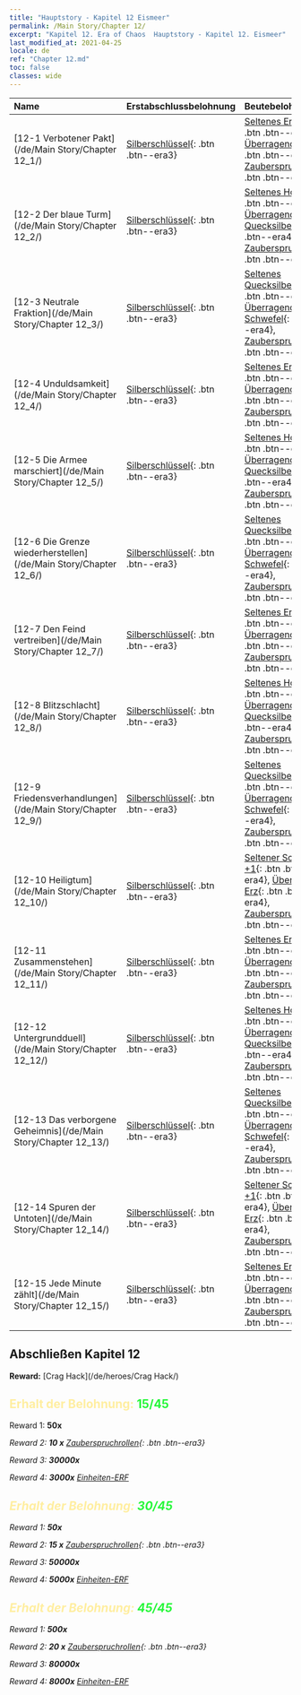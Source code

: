 ```yaml
---
title: "Hauptstory - Kapitel 12 Eismeer"
permalink: /Main Story/Chapter 12/
excerpt: "Kapitel 12. Era of Chaos  Hauptstory - Kapitel 12. Eismeer"
last_modified_at: 2021-04-25
locale: de
ref: "Chapter 12.md"
toc: false
classes: wide
---
```


  | Name |  Erstabschlussbelohnung | Beutebelohnung |
  |:------------|:------------|:------------| 
  | [12-1 Verbotener Pakt](/de/Main Story/Chapter 12_1/) | [Silberschlüssel](/ItemsDE/con_693/){: .btn .btn--era3} | [Seltenes Erz +1](/ItemsDE/mat_40/){: .btn .btn--era4}, [Überragendes Holz](/ItemsDE/mat_34/){: .btn .btn--era4}, [Zauberspruchrollen](/ItemsDE/con_694/){: .btn .btn--era3} |
  | [12-2 Der blaue Turm](/de/Main Story/Chapter 12_2/) | [Silberschlüssel](/ItemsDE/con_693/){: .btn .btn--era3} | [Seltenes Holz +1](/ItemsDE/mat_41/){: .btn .btn--era4}, [Überragendes Quecksilber](/ItemsDE/mat_35/){: .btn .btn--era4}, [Zauberspruchrollen](/ItemsDE/con_694/){: .btn .btn--era3} |
  | [12-3 Neutrale Fraktion](/de/Main Story/Chapter 12_3/) | [Silberschlüssel](/ItemsDE/con_693/){: .btn .btn--era3} | [Seltenes Quecksilber +1](/ItemsDE/mat_42/){: .btn .btn--era4}, [Überragender Schwefel](/ItemsDE/mat_36/){: .btn .btn--era4}, [Zauberspruchrollen](/ItemsDE/con_694/){: .btn .btn--era3} |
  | [12-4 Unduldsamkeit](/de/Main Story/Chapter 12_4/) | [Silberschlüssel](/ItemsDE/con_693/){: .btn .btn--era3} | [Seltenes Erz +1](/ItemsDE/mat_40/){: .btn .btn--era4}, [Überragendes Holz](/ItemsDE/mat_34/){: .btn .btn--era4}, [Zauberspruchrollen](/ItemsDE/con_694/){: .btn .btn--era3} |
  | [12-5 Die Armee marschiert](/de/Main Story/Chapter 12_5/) | [Silberschlüssel](/ItemsDE/con_693/){: .btn .btn--era3} | [Seltenes Holz +1](/ItemsDE/mat_41/){: .btn .btn--era4}, [Überragendes Quecksilber](/ItemsDE/mat_35/){: .btn .btn--era4}, [Zauberspruchrollen](/ItemsDE/con_694/){: .btn .btn--era3} |
  | [12-6 Die Grenze wiederherstellen](/de/Main Story/Chapter 12_6/) | [Silberschlüssel](/ItemsDE/con_693/){: .btn .btn--era3} | [Seltenes Quecksilber +1](/ItemsDE/mat_42/){: .btn .btn--era4}, [Überragender Schwefel](/ItemsDE/mat_36/){: .btn .btn--era4}, [Zauberspruchrollen](/ItemsDE/con_694/){: .btn .btn--era3} |
  | [12-7 Den Feind vertreiben](/de/Main Story/Chapter 12_7/) | [Silberschlüssel](/ItemsDE/con_693/){: .btn .btn--era3} | [Seltenes Erz +1](/ItemsDE/mat_40/){: .btn .btn--era4}, [Überragendes Holz](/ItemsDE/mat_34/){: .btn .btn--era4}, [Zauberspruchrollen](/ItemsDE/con_694/){: .btn .btn--era3} |
  | [12-8 Blitzschlacht](/de/Main Story/Chapter 12_8/) | [Silberschlüssel](/ItemsDE/con_693/){: .btn .btn--era3} | [Seltenes Holz +1](/ItemsDE/mat_41/){: .btn .btn--era4}, [Überragendes Quecksilber](/ItemsDE/mat_35/){: .btn .btn--era4}, [Zauberspruchrollen](/ItemsDE/con_694/){: .btn .btn--era3} |
  | [12-9 Friedensverhandlungen](/de/Main Story/Chapter 12_9/) | [Silberschlüssel](/ItemsDE/con_693/){: .btn .btn--era3} | [Seltenes Quecksilber +1](/ItemsDE/mat_42/){: .btn .btn--era4}, [Überragender Schwefel](/ItemsDE/mat_36/){: .btn .btn--era4}, [Zauberspruchrollen](/ItemsDE/con_694/){: .btn .btn--era3} |
  | [12-10 Heiligtum](/de/Main Story/Chapter 12_10/) | [Silberschlüssel](/ItemsDE/con_693/){: .btn .btn--era3} | [Seltener Schwefel +1](/ItemsDE/mat_43/){: .btn .btn--era4}, [Überragendes Erz](/ItemsDE/mat_33/){: .btn .btn--era4}, [Zauberspruchrollen](/ItemsDE/con_694/){: .btn .btn--era3} |
  | [12-11 Zusammenstehen](/de/Main Story/Chapter 12_11/) | [Silberschlüssel](/ItemsDE/con_693/){: .btn .btn--era3} | [Seltenes Erz +1](/ItemsDE/mat_40/){: .btn .btn--era4}, [Überragendes Holz](/ItemsDE/mat_34/){: .btn .btn--era4}, [Zauberspruchrollen](/ItemsDE/con_694/){: .btn .btn--era3} |
  | [12-12 Untergrundduell](/de/Main Story/Chapter 12_12/) | [Silberschlüssel](/ItemsDE/con_693/){: .btn .btn--era3} | [Seltenes Holz +1](/ItemsDE/mat_41/){: .btn .btn--era4}, [Überragendes Quecksilber](/ItemsDE/mat_35/){: .btn .btn--era4}, [Zauberspruchrollen](/ItemsDE/con_694/){: .btn .btn--era3} |
  | [12-13 Das verborgene Geheimnis](/de/Main Story/Chapter 12_13/) | [Silberschlüssel](/ItemsDE/con_693/){: .btn .btn--era3} | [Seltenes Quecksilber +1](/ItemsDE/mat_42/){: .btn .btn--era4}, [Überragender Schwefel](/ItemsDE/mat_36/){: .btn .btn--era4}, [Zauberspruchrollen](/ItemsDE/con_694/){: .btn .btn--era3} |
  | [12-14 Spuren der Untoten](/de/Main Story/Chapter 12_14/) | [Silberschlüssel](/ItemsDE/con_693/){: .btn .btn--era3} | [Seltener Schwefel +1](/ItemsDE/mat_43/){: .btn .btn--era4}, [Überragendes Erz](/ItemsDE/mat_33/){: .btn .btn--era4}, [Zauberspruchrollen](/ItemsDE/con_694/){: .btn .btn--era3} |
  | [12-15 Jede Minute zählt](/de/Main Story/Chapter 12_15/) | [Silberschlüssel](/ItemsDE/con_693/){: .btn .btn--era3} | [Seltenes Erz +1](/ItemsDE/mat_40/){: .btn .btn--era4}, [Überragendes Holz](/ItemsDE/mat_34/){: .btn .btn--era4}, [Zauberspruchrollen](/ItemsDE/con_694/){: .btn .btn--era3} |


## Abschließen Kapitel 12

 **Reward:** [Crag Hack](/de/heroes/Crag Hack/)



## <span style="color: #ffeea0">Erhalt der Belohnung: </span><span style="color: #27f73a">15/45</span>

 Reward 1:  **50x** <i class="fas fa-gem"/>

 Reward 2: **10 x** [Zauberspruchrollen](/ItemsDE/con_694/){: .btn .btn--era3}

 Reward 3:  **30000x** <i class="fas fa-coins"/>

 Reward 4:  **3000x** [Einheiten-ERF](/ItemsDE/con_902/)



## <span style="color: #ffeea0">Erhalt der Belohnung: </span><span style="color: #27f73a">30/45</span>

 Reward 1:  **50x** <i class="fas fa-gem"/>

 Reward 2: **15 x** [Zauberspruchrollen](/ItemsDE/con_694/){: .btn .btn--era3}

 Reward 3:  **50000x** <i class="fas fa-coins"/>

 Reward 4:  **5000x** [Einheiten-ERF](/ItemsDE/con_902/)



## <span style="color: #ffeea0">Erhalt der Belohnung: </span><span style="color: #27f73a">45/45</span>

 Reward 1:  **500x** <i class="fas fa-gem"/>

 Reward 2: **20 x** [Zauberspruchrollen](/ItemsDE/con_694/){: .btn .btn--era3}

 Reward 3:  **80000x** <i class="fas fa-coins"/>

 Reward 4:  **8000x** [Einheiten-ERF](/ItemsDE/con_902/)

